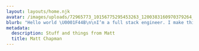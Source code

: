 ```yaml
---
layout: layouts/home.njk
avatar: /images/uploads/72965773_10156775295453263_1200383160970379264_o.jpg
blurb: "Hello world \U0001F44B\n\nI’m a full stack engineer. I make things for the Internet, and sometimes I write about them."
metadata:
  description: Stuff and things from Matt
  title: Matt Chapman
---
```


